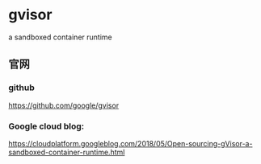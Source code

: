# gvisor
a sandboxed container runtime 



##  官网 

###  github
https://github.com/google/gvisor   


###  Google cloud blog:     
https://cloudplatform.googleblog.com/2018/05/Open-sourcing-gVisor-a-sandboxed-container-runtime.html    


